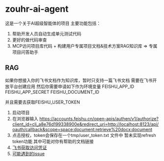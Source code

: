 # zouhr-ai-agent
这是一个关于AI超级智能体的项目
主要功能包括：
1. 帮助开发人员自动生成单元测试代码
2. 更好的做代码审查
3. MCP访问项目库代码 + 构建用户专属项目文档&技术方案RAG知识库 => 专属项目问答助手

## RAG
如果你想接入你的飞书文档作为知识库，暂时只支持一篇飞书文档
需要在飞书开放平台创建应用
然后你需要申请如下作为环境变量
FEISHU_APP_ID
FEISHU_APP_SECRET
FEISHU_DOCUMENT_ID

并且需要去获取FEISHU_USER_TOKEN
1. 启动项目
2. 在浏览器输入 https://accounts.feishu.cn/open-apis/authen/v1/authorize?client_id=cli_a8e76d199338900e&redirect_uri=http://localhost:8123/api/oauth/callback&scope=space:document:retrieve%20docx:document
3. 点击授权，token会保存在一个tmp/user_token.txt 文件中
暂未实现refresh token功能
其中可能对你有帮助的文档链接 
1. [飞书获取访问凭证](https://open.feishu.cn/document/server-docs/authentication-management/access-token/tenant_access_token_internal)
2. [可能遇到的issue](https://open.feishu.cn/document/faq/trouble-shooting/how-to-resolve-error-99991679)





